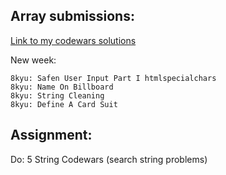 ## Array submissions:
[Link to my codewars solutions](https://github.com/boobeh123/Codewars)

New week:
```
8kyu: Safen User Input Part I htmlspecialchars
8kyu: Name On Billboard
8kyu: String Cleaning
8kyu: Define A Card Suit
```

## Assignment:
Do: 5 String Codewars 
(search string problems)
